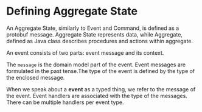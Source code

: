 # Defining Aggregate State

An Aggregate State, similarly to Event and Command, is defined as a protobuf message. 
Aggregate State represents data, while Aggregate, defined as Java class describes procedures and actions within aggregate.

An event consists of two parts: event message and its context.

The `message` is the domain model part of the event. Event messages are formulated in the past tense.The type of the event is defined by the type of the enclosed message.

When we speak about a **event** as a typed thing, we refer to the message of the event.
Event handlers are associated with the type of the messages. There can be multiple handlers
per event type.
